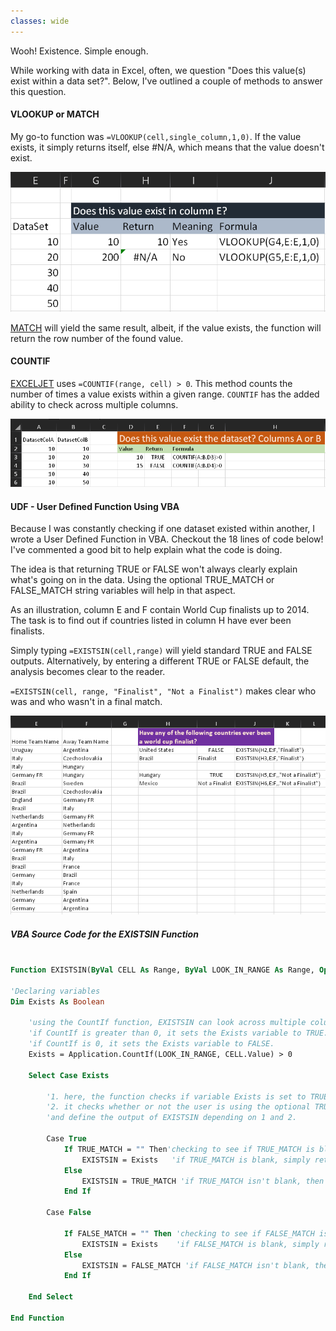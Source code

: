 ```yaml
---
classes: wide
---
```


Wooh! Existence. Simple enough.

While working with data in Excel, often, we question "Does this value(s) exist within a data set?". Below, I've outlined a couple of methods to answer this question.

#### VLOOKUP or MATCH
My go-to function was `=VLOOKUP(cell,single_column,1,0)`. If the value exists, it simply returns itself, else #N/A, which means that the value doesn't exist.

![VLOOKUP](/assets/Exists_Using_VLOOKUP.PNG)

[MATCH](https://docs.microsoft.com/en-us/office/vba/api/excel.worksheetfunction.match) will yield the same result, albeit, if the value exists, the function will return the row number of the found value.

#### COUNTIF

[EXCELJET](https://exceljet.net/formula/value-exists-in-a-range "Visit EXCELJET") uses `=COUNTIF(range, cell) > 0`. This method counts the number of times a value exists within a given range. `COUNTIF` has the added ability to check across multiple columns.

![COUNTIF](/assets/Exists_Using_COUNTIF.PNG)

#### UDF - User Defined Function Using VBA

Because I was constantly checking if one dataset existed within another, I wrote a User Defined Function in VBA. Checkout the 18 lines of code below! I've commented a good bit to help explain what the code is doing.

The idea is that returning TRUE or FALSE won't always clearly explain what's going on in the data. Using the optional TRUE_MATCH or FALSE_MATCH string variables will help in that aspect.

As an illustration, column E and F contain World Cup finalists up to 2014. The task is to find out if countries listed in column H have ever been finalists.

Simply typing `=EXISTSIN(cell,range)` will yield standard TRUE and FALSE outputs. Alternatively, by entering a different TRUE or FALSE default, the analysis becomes clear to the reader.

`=EXISTSIN(cell, range, "Finalist", "Not a Finalist")` makes clear who was and who wasn't in a final match.

![COUNTIF](/assets/Exists_Using_UDF.PNG)

##### VBA Source Code for the EXISTSIN Function

```vb

Function EXISTSIN(ByVal CELL As Range, ByVal LOOK_IN_RANGE As Range, Optional ByVal TRUE_MATCH As String, Optional ByVal FALSE_MATCH As String)

'Declaring variables
Dim Exists As Boolean

    'using the CountIf function, EXISTSIN can look across multiple columns.
    'if CountIf is greater than 0, it sets the Exists variable to TRUE.
    'if CountIf is 0, it sets the Exists variable to FALSE.
    Exists = Application.CountIf(LOOK_IN_RANGE, CELL.Value) > 0
    
    Select Case Exists
    
        '1. here, the function checks if variable Exists is set to TRUE or FALSE,
        '2. it checks whether or not the user is using the optional TRUE_MATCH or FALSE_MATCH strings
        'and define the output of EXISTSIN depending on 1 and 2.

        Case True
            If TRUE_MATCH = "" Then'checking to see if TRUE_MATCH is blank
                EXISTSIN = Exists   'if TRUE_MATCH is blank, simply return TRUE
            Else
                EXISTSIN = TRUE_MATCH 'if TRUE_MATCH isn't blank, then return what the user entered.
            End If
            
        Case False
        
            If FALSE_MATCH = "" Then 'checking to see if FALSE_MATCH is blank
                EXISTSIN = Exists    'if FALSE_MATCH is blank, simply return FALSE
            Else
                EXISTSIN = FALSE_MATCH 'if FALSE_MATCH isn't blank, then return what the user entered.
            End If
    
    End Select

End Function
```
